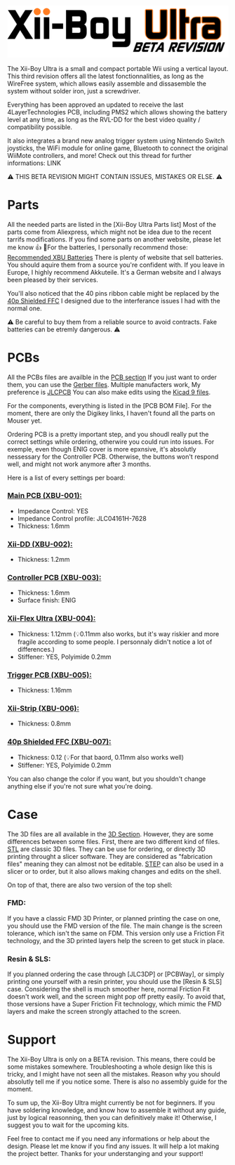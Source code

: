 <picture> <source media="(prefers-color-scheme: dark)" srcset="Images/XBU-BR-Light.png" width="800"> <img src="Images/XBU-BR-Dark.png" width="1000"> </picture> 

The Xii-Boy Ultra is a small and compact portable Wii using a vertical layout.
This third revision offers all the latest fonctionnalities, as long as the WireFree system, which allows easily assemble and dissasemble the system without solder iron, just a screwdriver.

Everything has been approved an updated to receive the last 4LayerTechnologies PCB, including PMS2 which allows showing the battery level at any time, as long as the RVL-DD for the best video quality / compatibility possible.

It also integrates a brand new analog trigger system using Nintendo Switch joysticks, the WiFi module for online game, Bluetooth to connect the original WiiMote controllers, and more!
Check out this thread for further informations: LINK

⚠️ THIS BETA REVISION MIGHT CONTAIN ISSUES, MISTAKES OR ELSE. ⚠️

# Parts
All the needed parts are listed in the [Xii-Boy Ultra Parts list]
Most of the parts come from Aliexpress, which might not be idea due to the recent tarrifs modifications. If you find some parts on another website, please let me know 👍
🔋For the batteries, I personally recommend those: [Recommended XBU Batteries](https://www.akkuteile.de/samsung-inr18650-35e-3-6v-3-7v-3500mah-pluspol-flach_100631_3391)
There is plenty of website that sell batteries. You should aquire them from a source you're confident with. If you leave in Europe, I highly recommend Akkuteile. 
It's a German website and I always been pleased by their services.

You'll also noticed that the 40 pins ribbon cable might be replaced by the [40p Shielded FFC](https://github.com/Xenii1642/Xii-Boy-Ultra/blob/main/PCB/Gerbers/Shielded%20FFC.zip) I designed due to the interferance issues I had with the normal one.

⚠️ Be careful to buy them from a reliable source to avoid contracts. Fake batteries can be etremly dangerous. ⚠️

# PCBs
All the PCBs files are availble in the [PCB section](https://github.com/Xenii1642/Xii-Boy-Ultra/tree/main/PCB)
If you just want to order them, you can use the [Gerber files](https://github.com/Xenii1642/Xii-Boy-Ultra/tree/main/PCB/Gerbers). Multiple manufacters work, My preference is [JLCPCB](www.jlcpcb.com)
You can also make edits using the [Kicad 9 files](https://github.com/Xenii1642/Xii-Boy-Ultra/tree/main/PCB/KiCad%209%20Files).

For the components, everything is listed in the [PCB BOM File]. For the moment, there are only the Digikey links, I haven't found all the parts on Mouser yet.

Ordering PCB is a pretty important step, and you shoudl really put the correct settings while ordering, otherwire you could run into issues.
For exemple, even though ENIG cover is more epxnsive, it's absolutly nessessary for the Controller PCB. Otherwise, the buttons won't respond well, and might not work anymore after 3 months.

Here is a list of every settings per board:
### [**Main PCB (XBU-001)**:](https://github.com/Xenii1642/Xii-Boy-Ultra/blob/main/PCB/Gerbers/Main%20PCB.zip)
- Impedance Control: YES
- Impedance Control profile: JLC04161H-7628
- Thickness: 1.6mm
  
### [**Xii-DD (XBU-002)**:](https://github.com/Xenii1642/Xii-Boy-Ultra/blob/main/PCB/Gerbers/Xii-DD.zip)
- Thickness: 1.2mm
  
### [**Controller PCB (XBU-003)**:](https://github.com/Xenii1642/Xii-Boy-Ultra/blob/main/PCB/Gerbers/Controller%20PCB.zip)
- Thickness: 1.6mm
- Surface finish: ENIG

### [**Xii-Flex Ultra (XBU-004)**:](https://github.com/Xenii1642/Xii-Boy-Ultra/blob/main/PCB/Gerbers/Xii-Flex%20Ultra.zip)
- Thickness: 1.12mm (💡0.11mm also works, but it's way riskier and more fragile according to some people. I personnaly didn't notice a lot of differences.)
- Stiffener: YES, Polyimide 0.2mm

### [**Trigger PCB (XBU-005)**:](https://github.com/Xenii1642/Xii-Boy-Ultra/blob/main/PCB/Gerbers/Trigger%20PCB.zip)
- Thickness: 1.16mm

### [**Xii-Strip (XBU-006)**:](https://github.com/Xenii1642/Xii-Boy-Ultra/blob/main/PCB/Gerbers/Xii-Strip.zip)
- Thickness: 0.8mm

### [**40p Shielded FFC (XBU-007)**:](https://github.com/Xenii1642/Xii-Boy-Ultra/blob/main/PCB/Gerbers/Shielded%20FFC.zip)
- Thickness: 0.12 (💡For that baord, 0.11mm also works well)
- Stiffener: YES, Polyimide 0.2mm

You can also change the color if you want, but you shouldn't change anything else if you're not sure what you're doing.

# Case
The 3D files are all available in the [3D Section](https://github.com/Xenii1642/Xii-Boy-Ultra/tree/main/3D).
However, they are some differences between some files. 
First, there are two different kind of files.
[STL](https://github.com/Xenii1642/Xii-Boy-Ultra/tree/main/3D/STL) are classic 3D files. They can be use for ordering, or directly 3D printing throught a slicer software. They are considered as "fabrication files" meaning they can almost not be editable.
[STEP](https://github.com/Xenii1642/Xii-Boy-Ultra/tree/main/3D/STEP) can also be used in a slicer or to order, but it also allows making changes and edits on the shell. 

On top of that, there are also two version of the top shell:
### **FMD**:
If you have a classic FMD 3D Printer, or planned printing the case on one, you should use the FMD version of the file.
The main change is the screen tolerance, which isn't the same on FDM. This version only use a Friction Fit technology, and the 3D printed layers help the screen to get stuck in place.

### **Resin & SLS**:
If you planned ordering the case through [JLC3DP] or [PCBWay], or simply printing one yourself with a resin printer, you should use the [Resin & SLS] case.
Considering the shell is much smoother here, normal Friction Fit doesn't work well, and the screen might pop off pretty easily.
To avoid that, those versions have a Super Friction Fit technology, which mimic the FMD layers and make the screen strongly attached to the screen.

# Support
The Xii-Boy Ultra is only on a BETA revision.
This means, there could be some mistakes somewhere.
Troubleshooting a whole design like this is tricky, and I might have not seen all the mistakes.
Reason why you should absolutly tell me if you notice some.
There is also no assembly guide for the moment.

To sum up, the Xii-Boy Ultra might currently be not for beginners.
If you have soldering knowledge, and know how to assemble it without any guide, just by logical reasonning, then you can definitively make it!
Otherwise, I suggest you to wait for the upcoming kits.

Feel free to contact me if you need any informations or help about the design. Please let me know if you find any issues. It will help a lot making the project better.
Thanks for your understanging and your support!
